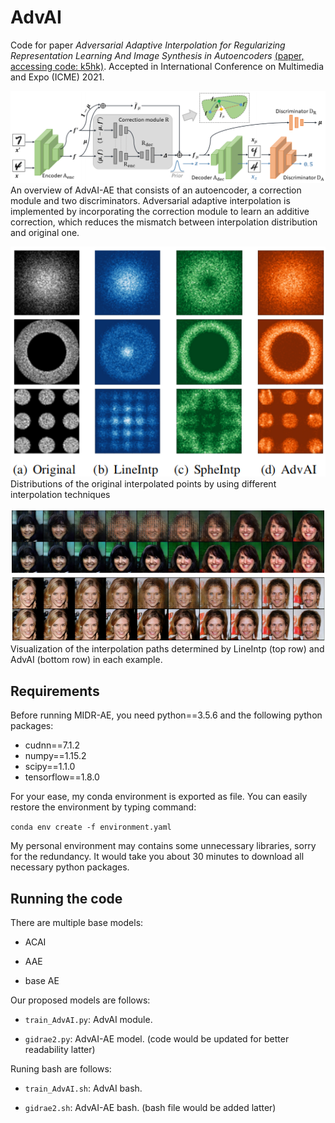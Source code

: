 # AdvAI
Code for paper *Adversarial Adaptive Interpolation for Regularizing Representation
Learning And Image Synthesis in Autoencoders* [(paper, accessing code: k5hk)](https://pan.baidu.com/s/1gKmAT9ee0I6Yqm4hFlqnJg). Accepted in International Conference on Multimedia and Expo (ICME) 2021.  

![AdvAV](image/model.png) An overview of AdvAI-AE that consists of an autoencoder, 
a correction module and two discriminators. Adversarial adaptive interpolation is 
implemented by incorporating the correction module to learn an additive correction,
which reduces the mismatch between interpolation distribution and original one. 

![distribution of AdvAV](image/advai_dist.png)
Distributions of the original 
interpolated points by using different interpolation techniques

![interpolation of AdvAV](image/advai_interp.png) Visualization of the interpolation paths determined by
LineIntp (top row) and AdvAI (bottom row) in each example. 

## Requirements
Before running MIDR-AE, you need python==3.5.6 and the following python packages:

+ cudnn==7.1.2
+ numpy==1.15.2
+ scipy==1.1.0
+ tensorflow==1.8.0

For your ease, my conda environment is exported as file. You can easily restore the environment by typing command:

`conda env create -f environment.yaml`

My personal environment may contains some unnecessary libraries, sorry for the redundancy. It would take you about 30 minutes to download all necessary python packages.

## Running the code

There are multiple base models:

+ ACAI

+ AAE

+ base AE

Our proposed models are follows: 

+ `train_AdvAI.py`: AdvAI module.

+ `gidrae2.py`: AdvAI-AE model. (code would be updated for better readability latter)

Runing bash are follows: 

+ `train_AdvAI.sh`: AdvAI bash. 

+ `gidrae2.sh`: AdvAI-AE bash. (bash file would be added latter)


